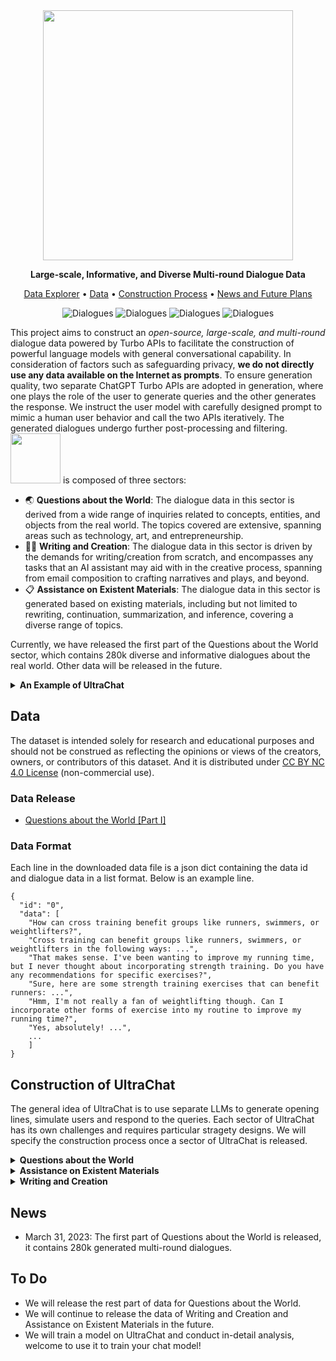 



<div align="center">

<img src="https://i.328888.xyz/2023/03/31/iwfiBd.png" width="400px">

**Large-scale, Informative, and Diverse Multi-round Dialogue Data**

<p align="center">
  <a href="http://39.101.77.220/">Data Explorer</a> •
  <a href="#data">Data</a> •
  <a href="#construction-of-ultrachat">Construction Process</a> •
  <a href="#news">News and Future Plans</a>
</p>

</div>

<div align="center">

![Dialogues](https://img.shields.io/badge/Current\_Dialogues-280k-red?style=flat-square)
![Dialogues](https://img.shields.io/badge/Questions\_about\_the\_Wolrd-Released-green?style=flat-square)
![Dialogues](https://img.shields.io/badge/Writing\_and\_Creation-Unreleased-9cf?style=flat-square)
![Dialogues](https://img.shields.io/badge/Assistance\_on\_Existent\_Materials-Unreleased-9cf?style=flat-square)

</div>




This project aims to construct an *open-source, large-scale, and multi-round* dialogue data powered by Turbo APIs to facilitate the construction of powerful language models with general conversational capability.
In consideration of factors such as safeguarding privacy, **we do not directly use any data available on the Internet as prompts**.
To ensure generation quality, two separate ChatGPT Turbo APIs are adopted in generation, where one plays the role of the user to generate queries and the other generates the response. 
We instruct the user model with carefully designed prompt to mimic a human user behavior and call the two APIs iteratively. The generated dialogues undergo further post-processing and filtering.
<img align="bottom" src="https://i.328888.xyz/2023/03/31/iwIdSt.png" width="80px"> is composed of three sectors:

- 🌏 **Questions about the World**: The dialogue data in this sector is derived from a wide range of inquiries related to concepts, entities, and objects from the real world. The topics covered are extensive, spanning areas such as technology, art, and entrepreneurship.
- ✍🏻 **Writing and Creation**: The dialogue data in this sector is driven by the demands for writing/creation from scratch, and encompasses any tasks that an AI assistant may aid with in the creative process, spanning from email composition to crafting narratives and plays, and beyond.
- 📋 **Assistance on Existent Materials**: The dialogue data in this sector is generated based on existing materials, including but not limited to rewriting, continuation, summarization, and inference, covering a diverse range of topics.


Currently, we have released the first part of the Questions about the World sector, which contains 280k diverse and informative dialogues about the real world. Other data will be released in the future.

<details><summary> <b>An Example of UltraChat </b> </summary>
<p>
 <div align="center">
 <img src="https://i.328888.xyz/2023/04/02/iHh8DC.png" width="900px">
 </div>
</p>
</details>


## Data

The dataset is intended solely for research and educational purposes and should not be construed as reflecting the opinions or views of the creators, owners, or contributors of this dataset. And it is distributed under [CC BY NC 4.0 License](https://creativecommons.org/licenses/by-nc/4.0/) (non-commercial use).


### Data Release
- [Questions about the World [Part I]](https://cloud.tsinghua.edu.cn/f/a67af2461312484aa120/?dl=1)

### Data Format
Each line in the downloaded data file is a json dict containing the data id and dialogue data in a list format. Below is an example line.

```
{
  "id": "0", 
  "data": [
    "How can cross training benefit groups like runners, swimmers, or weightlifters?", 
    "Cross training can benefit groups like runners, swimmers, or weightlifters in the following ways: ...", 
    "That makes sense. I've been wanting to improve my running time, but I never thought about incorporating strength training. Do you have any recommendations for specific exercises?", 
    "Sure, here are some strength training exercises that can benefit runners: ...", 
    "Hmm, I'm not really a fan of weightlifting though. Can I incorporate other forms of exercise into my routine to improve my running time?", 
    "Yes, absolutely! ...",
    ...
    ]
}

```


## Construction of UltraChat

The general idea of UltraChat is to use separate LLMs to generate opening lines, simulate users and respond to the queries.
Each sector of UltraChat has its own challenges and requires particular stragety designs. 
We will specify the construction process once a sector of UltraChat is released.


<details><summary> <b>Questions about the World</b> </summary>
<p>

#### Meta Topics & Sub-Topics

- The data is derived from 30 representative and diverse meta topics (icons are from [flaticon](https://www.flaticon.com/))

<div align="center">
<img src="https://i.328888.xyz/2023/04/01/i22Zoc.png" width="650px">
</div>

- Based on the above meta topics, we generate 1100+ subtopics for data construction
- For each subtopics, we generate up to 10 specific questions. 
- Then we use Turbo APIs to generate new relevant questions for each of the 10 questions. We use hand-crafted prompts to instruct the model to generate a diverse set of questions covering a wide range of common concepts and objects.
- For each question, we generate a 3~7-round dialogue using the two models iteratively as described above.

</p>

<p>

#### Common Real-world Entities

- We gather top-frequent 10000 named entities from Wikidata.
- We generate 5 meta questions for each entity using ChatGPT API.
- For each meta question, we generate 10 more specific questions and 20 related but general questions.
- We sample 20w specific questions and 25w general questions along with the 5w meta questions, and we generate a 3~7-round dialogue for each.

*For now, the released data cover generated dialogues based on meta questions and some of the specific questions*
</p>

</details>

<details><summary> <b>Assistance on Existent Materials</b> </summary>
<p>
  
 
  
  - We will detail the construction method once this sector of data is released.
  
</p>
</details>

<details><summary> <b>Writing and Creation</b> </summary>
<p>
  
 - We will detail the construction method once this sector of data is released.
  
  
</p>
</details>


## News
- March 31, 2023: The first part of Questions about the World is released, it contains 280k generated multi-round dialogues.

## To Do
- We will release the rest part of data for Questions about the World.
- We will continue to release the data of Writing and Creation and Assistance on Existent Materials in the future.
- We will train a model on UltraChat and conduct in-detail analysis, welcome to use it to train your chat model!

